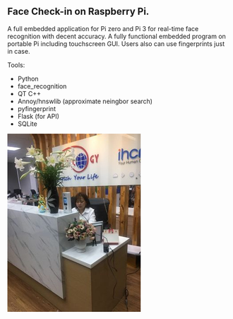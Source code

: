 ## Face Check-in on Raspberry Pi.

A full embedded application for Pi zero and Pi 3 for real-time face recognition with decent accuracy. A fully functional
embedded program on portable Pi including touchscreen GUI. Users also can use fingerprints just in case.

Tools:

- Python
- face_recognition
- QT C++
- Annoy/hnswlib (approximate neingbor search)
- pyfingerprint
- Flask  (for API)
- SQLite

![Logo](image.png)
